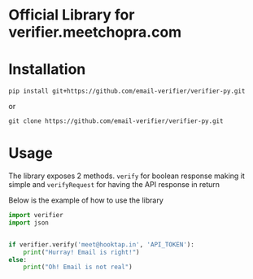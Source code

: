 # Official Library for verifier.meetchopra.com

# Installation
```pip install git+https://github.com/email-verifier/verifier-py.git```

or

```git clone https://github.com/email-verifier/verifier-py.git```

# Usage
The library exposes 2 methods. `verify` for boolean response making it simple and `verifyRequest` for having the API response in return


Below is the example of how to use the library

```python
import verifier
import json


if verifier.verify('meet@hooktap.in', 'API_TOKEN'):
    print("Hurray! Email is right!")
else:
    print("Oh! Email is not real")
```